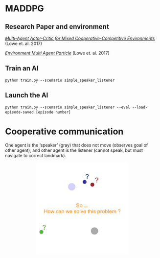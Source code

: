 # MADDPG

## Research Paper and environment

[*Multi-Agent Actor-Critic for Mixed Cooperative-Competitive Environments*](https://arxiv.org/abs/1706.02275) (Lowe et. al. 2017)

[*Environment Multi Agent Particle*](https://github.com/openai/multiagent-particle-envs) (Lowe et. al. 2017)

## Train an AI

```
python train.py --scenario simple_speaker_listener
```

## Launch the AI

```
python train.py --scenario simple_speaker_listener --eval --load-episode-saved [episode number]
```

# Cooperative communication

One agent is the ‘speaker’ (gray) that does not move (observes goal of other agent), and other agent is the listener (cannot speak, but must navigate to correct landmark).

<p align="center">
  <a href="https://www.youtube.com/watch?v=qAUf9z0M70M"><img src="imgs/Cooperative communication.png" height="300" alt="IMAGE ALT TEXT"></a>
</p>
